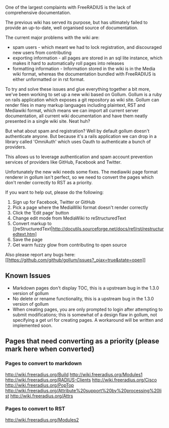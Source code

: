 One of the largest complaints with FreeRADIUS is the lack of comprehensive documentation.

The previous wiki  has served its purpose, but has ultimately failed to provide an up-to-date, well organised source of documentation.

The current major problems with the wiki are:

* spam users - which meant we had to lock registration, and discouraged new users from contributing
* exporting information - all pages are stored in an sql lite instance, which makes it hard to automatically roll pages into releases
* formatting information - Information stored in the wiki is in the Media wiki format, whereas the documentation bundled with FreeRADIUS is either unformatted or in rst format.

To try and solve these issues and glue everything together a bit more, we've been working to set up a new wiki based on Gollum. Gollum is a ruby on rails application which exposes a git repository as wiki site. Gollum can render files in many markup languages including plaintext, RST and Mediawiki format, which means we can import all current server documentation, all current wiki documentation and have them neatly presented in a single wiki site. Neat huh?

But what about spam and registration? Well by default gollum doesn't authenticate anyone. But because it's a rails application we can drop in a library called 'OmniAuth' which uses Oauth to authenticate a bunch of providers.

This allows us to leverage authentication and spam account prevention services of providers like GitHub, Facebook and Twitter.

Unfortunately the new wiki needs some fixes. The mediawiki page format renderer in gollum isn't perfect, so we need to convert the pages which don't render correctly to RST as a priority.

If you want to help out, please do the following:

1. Sign up for Facebook, Twitter or GitHub
2. Pick a page where the MediaWiki format doesn't render correctly
3. Click the 'Edit page' button
4. Change edit mode from MediaWiki to reStructuredText
5. Convert markup to [[reStructuredText|http://docutils.sourceforge.net/docs/ref/rst/restructuredtext.htm]
6. Save the page
7. Get warm fuzzy glow from contributing to open source

Also please report any bugs here:
[[https://github.com/github/gollum/issues?_pjax=true&state=open]]

## Known Issues
* Markdown pages don't display TOC, this is a upstream bug in the 1.3.0 version of gollum
* No delete or rename functionality, this is a upstream bug in the 1.3.0 version of gollum
* When creating pages, you are only prompted to login after attempting to submit modifications; this is somewhat of a design flaw in gollum, not specifying a get url for creating pages. A workaround will be written and implemented soon.

## Pages that need converting as a priority (please mark here when converted)

### Pages to convert to markdown
http://wiki.freeradius.org/Build
http://wiki.freeradius.org/Modules1
http://wiki.freeradius.org/RADIUS-Clients
http://wiki.freeradius.org/Cisco
http://wiki.freeradius.org/PopTop
http://wiki.freeradius.org/Attribute%20support%20by%20processing%20list
http://wiki.freeradius.org/Attrs


### Pages to convert to RST
http://wiki.freeradius.org/Modules2
